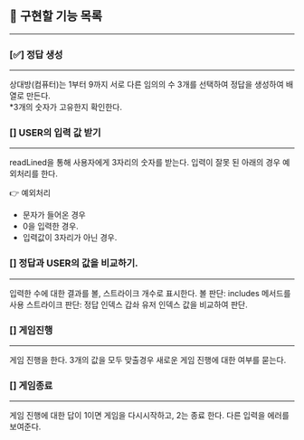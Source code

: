 ## 📝 구현할 기능 목록

---

### [✅] 정답 생성

---

상대방(컴퓨터)는 1부터 9까지 서로 다른 임의의 수 3개를 선택하여 정답을 생성하여 배열로 만든다.<br>
\*3개의 숫자가 고유한지 확인한다.

### [] USER의 입력 값 받기

---

readLined을 통해 사용자에게 3자리의 숫자를 받는다.
입력이 잘못 된 아래의 경우 예외처리를 한다.

👉 예외처리

- 문자가 들어온 경우
- 0을 입력한 경우.
- 입력값이 3자리가 아닌 경우.

### [] 정답과 USER의 값을 비교하기.

---

입력한 수에 대한 결과를 볼, 스트라이크 개수로 표시한다.
볼 판단: includes 메서드를 사용
스트라이크 판단: 정답 인덱스 갑솨 유저 인덱스 값을 비교하여 판단.

### [] 게임진행

---

게임 진행을 한다. 3개의 값을 모두 맞출경우
새로운 게임 진행에 대한 여부를 묻는다.

### [] 게임종료

---

게임 진행에 대한 답이 1이면 게임을 다시시작하고, 2는 종료 한다. 다른 입력을 에러를 보여준다.
